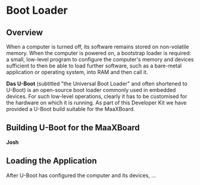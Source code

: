 # Boot Loader

## Overview

When a computer is turned off, its software remains stored on non-volatile memory. When the computer is powered on, a bootstrap loader is required: a small, low-level program to configure the computer's memory and devices sufficient to then be able to load further software, such as a bare-metal application or operating system, into RAM and then call it.

**Das U-Boot** (subtitled "the Universal Boot Loader" and often shortened to U-Boot) is an open-source boot loader commonly used in embedded devices. For such low-level operations, clearly it has to be customised for the hardware on which it is running. As part of this Developer Kit we have provided a U-Boot build suitable for the MaaXBoard.

## Building U-Boot for the MaaXBoard

**Josh**

## Loading the Application

After U-Boot has configured the computer and its devices, ...
